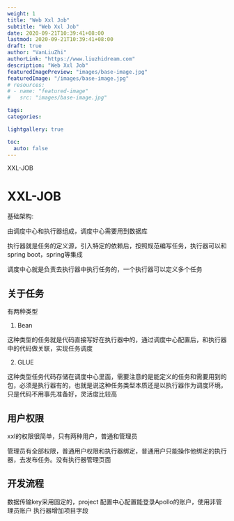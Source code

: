 ```yaml
---
weight: 1
title: "Web Xxl Job"
subtitle: "Web Xxl Job"
date: 2020-09-21T10:39:41+08:00
lastmod: 2020-09-21T10:39:41+08:00
draft: true
author: "VanLiuZhi"
authorLink: "https://www.liuzhidream.com"
description: "Web Xxl Job"
featuredImagePreview: "images/base-image.jpg"
featuredImage: "/images/base-image.jpg"
# resources:
# - name: "featured-image"
#   src: "images/base-image.jpg"

tags: 
categories: 

lightgallery: true

toc:
  auto: false
---
```


XXL-JOB

<!--more-->


# XXL-JOB

基础架构:

由调度中心和执行器组成，调度中心需要用到数据库

执行器就是任务的定义源，引入特定的依赖后，按照规范编写任务，执行器可以和spring boot，spring等集成

调度中心就是负责去执行器中执行任务的，一个执行器可以定义多个任务

## 关于任务

有两种类型

1. Bean

这种类型的任务就是代码直接写好在执行器中的，通过调度中心配置后，和执行器中的代码做关联，实现任务调度

2. GLUE

这种类型任务代码存储在调度中心里面，需要注意的是能定义的任务和需要用到的包，必须是执行器有的，也就是说这种任务类型本质还是以执行器作为调度环境，只是代码不用事先准备好，灵活度比较高

## 用户权限

xxl的权限很简单，只有两种用户，普通和管理员

管理员有全部权限，普通用户权限和执行器绑定，普通用户只能操作他绑定的执行器，去发布任务。没有执行器管理页面

## 开发流程

数据传输key采用固定的，project 配置中心配置能登录Apollo的账户，使用非管理员账户
执行器增加项目字段
